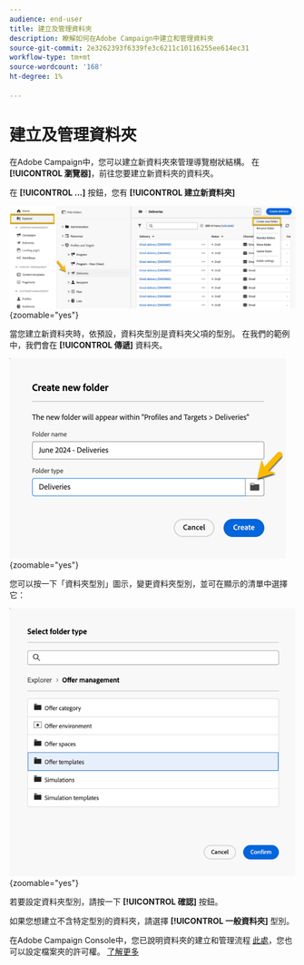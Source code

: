 ```yaml
---
audience: end-user
title: 建立及管理資料夾
description: 瞭解如何在Adobe Campaign中建立和管理資料夾
source-git-commit: 2e3262393f6339fe3c6211c10116255ee614ec31
workflow-type: tm+mt
source-wordcount: '168'
ht-degree: 1%

---
```


# 建立及管理資料夾

在Adobe Campaign中，您可以建立新資料夾來管理導覽樹狀結構。 在 **[!UICONTROL 瀏覽器]**，前往您要建立新資料夾的資料夾。

在 **[!UICONTROL ...]** 按鈕，您有 **[!UICONTROL 建立新資料夾]**

![](assets/folder_create.png){zoomable="yes"}

當您建立新資料夾時，依預設，資料夾型別是資料夾父項的型別。
在我們的範例中，我們會在 **[!UICONTROL 傳遞]** 資料夾。

![](assets/folder_new.png){zoomable="yes"}

您可以按一下「資料夾型別」圖示，變更資料夾型別，並可在顯示的清單中選擇它：

![](assets/folder_type.png){zoomable="yes"}

若要設定資料夾型別，請按一下 **[!UICONTROL 確認]** 按鈕。

如果您想建立不含特定型別的資料夾，請選擇 **[!UICONTROL 一般資料夾]** 型別。

在Adobe Campaign Console中，您已說明資料夾的建立和管理流程 [此處](https://experienceleague.adobe.com/en/docs/campaign/campaign-v8/config/configuration/folders-and-views)，您也可以設定檔案夾的許可權。 [了解更多](https://experienceleague.adobe.com/en/docs/campaign/campaign-v8/admin/permissions/folder-permissions)
